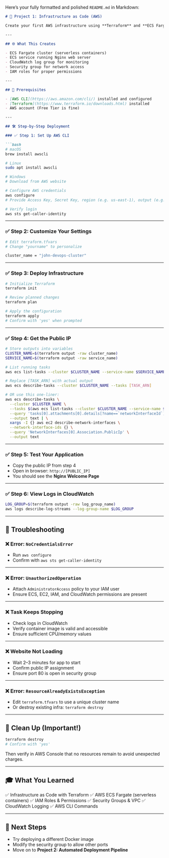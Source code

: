 Here’s your fully formatted and polished `README.md` in Markdown:

````markdown
# 🚀 Project 1: Infrastructure as Code (AWS)

Create your first AWS infrastructure using **Terraform** and **ECS Fargate**.

---

## 🌐 What This Creates

- ECS Fargate cluster (serverless containers)
- ECS service running Nginx web server
- CloudWatch log group for monitoring
- Security group for network access
- IAM roles for proper permissions

---

## 🧰 Prerequisites

- [AWS CLI](https://aws.amazon.com/cli/) installed and configured
- [Terraform](https://www.terraform.io/downloads.html) installed
- AWS account (Free Tier is fine)

---

## 🛠 Step-by-Step Deployment

### ✅ Step 1: Set Up AWS CLI

```bash
# macOS
brew install awscli

# Linux
sudo apt install awscli

# Windows
# Download from AWS website

# Configure AWS credentials
aws configure
# Provide Access Key, Secret Key, region (e.g. us-east-1), output (e.g. json)

# Verify login
aws sts get-caller-identity
````

---

### ✅ Step 2: Customize Your Settings

```bash
# Edit terraform.tfvars
# Change "yourname" to personalize

cluster_name = "john-devops-cluster"
```

---

### ✅ Step 3: Deploy Infrastructure

```bash
# Initialize Terraform
terraform init

# Review planned changes
terraform plan

# Apply the configuration
terraform apply
# Confirm with 'yes' when prompted
```

---

### ✅ Step 4: Get the Public IP

```bash
# Store outputs into variables
CLUSTER_NAME=$(terraform output -raw cluster_name)
SERVICE_NAME=$(terraform output -raw service_name)

# List running tasks
aws ecs list-tasks --cluster $CLUSTER_NAME --service-name $SERVICE_NAME

# Replace [TASK_ARN] with actual output
aws ecs describe-tasks --cluster $CLUSTER_NAME --tasks [TASK_ARN]

# OR use this one-liner:
aws ecs describe-tasks \
  --cluster $CLUSTER_NAME \
  --tasks $(aws ecs list-tasks --cluster $CLUSTER_NAME --service-name $SERVICE_NAME --query 'taskArns[0]' --output text) \
  --query 'tasks[0].attachments[0].details[?name==`networkInterfaceId`].value' \
  --output text | \
  xargs -I {} aws ec2 describe-network-interfaces \
  --network-interface-ids {} \
  --query 'NetworkInterfaces[0].Association.PublicIp' \
  --output text
```

---

### ✅ Step 5: Test Your Application

* Copy the public IP from step 4
* Open in browser:
  `http://[PUBLIC_IP]`
* You should see the **Nginx Welcome Page**

---

### ✅ Step 6: View Logs in CloudWatch

```bash
LOG_GROUP=$(terraform output -raw log_group_name)
aws logs describe-log-streams --log-group-name $LOG_GROUP
```

---

## 🐞 Troubleshooting

### ❌ Error: `NoCredentialsError`

* Run `aws configure`
* Confirm with `aws sts get-caller-identity`

---

### ❌ Error: `UnauthorizedOperation`

* Attach `AdministratorAccess` policy to your IAM user
* Ensure ECS, EC2, IAM, and CloudWatch permissions are present

---

### ❌ Task Keeps Stopping

* Check logs in CloudWatch
* Verify container image is valid and accessible
* Ensure sufficient CPU/memory values

---

### ❌ Website Not Loading

* Wait 2–3 minutes for app to start
* Confirm public IP assignment
* Ensure port 80 is open in security group

---

### ❌ Error: `ResourceAlreadyExistsException`

* Edit `terraform.tfvars` to use a unique cluster name
* Or destroy existing infra: `terraform destroy`

---

## 🧹 Clean Up (Important!)

```bash
terraform destroy
# Confirm with 'yes'
```

Then verify in AWS Console that no resources remain to avoid unexpected charges.

---

## 🎓 What You Learned

✅ Infrastructure as Code with Terraform
✅ AWS ECS Fargate (serverless containers)
✅ IAM Roles & Permissions
✅ Security Groups & VPC
✅ CloudWatch Logging
✅ AWS CLI Commands

---

## 🔄 Next Steps

* Try deploying a different Docker image
* Modify the security group to allow other ports
* Move on to **Project 2: Automated Deployment Pipeline**
